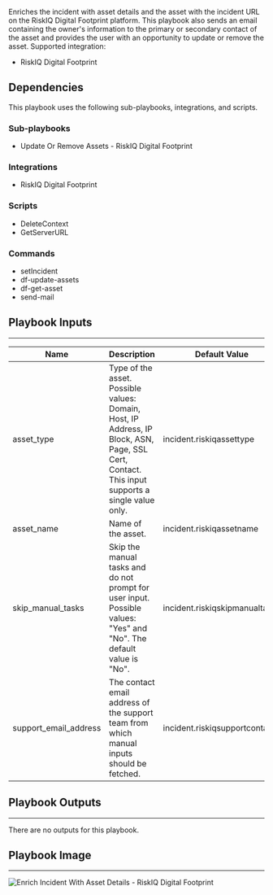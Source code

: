 Enriches the incident with asset details and the asset with the incident URL on the RiskIQ Digital Footprint platform. This playbook also sends an email containing the owner's information to the primary or secondary contact of the asset and provides the user with an opportunity to update or remove the asset.
Supported integration:
- RiskIQ Digital Footprint

## Dependencies
This playbook uses the following sub-playbooks, integrations, and scripts.

### Sub-playbooks
* Update Or Remove Assets - RiskIQ Digital Footprint

### Integrations
* RiskIQ Digital Footprint

### Scripts
* DeleteContext
* GetServerURL

### Commands
* setIncident
* df-update-assets
* df-get-asset
* send-mail

## Playbook Inputs
---

| **Name** | **Description** | **Default Value** | **Required** |
| --- | --- | --- | --- |
| asset_type | Type of the asset. Possible values: Domain, Host, IP Address, IP Block, ASN, Page, SSL Cert, Contact. This input supports a single value only. | incident.riskiqassettype | Required |
| asset_name | Name of the asset. | incident.riskiqassetname | Required |
| skip_manual_tasks | Skip the manual tasks and do not prompt for user input. Possible values: "Yes" and "No". The default value is "No". | incident.riskiqskipmanualtasks | Optional |
| support_email_address | The contact email address of the support team from which manual inputs should be fetched. | incident.riskiqsupportcontact | Optional |

## Playbook Outputs
---
There are no outputs for this playbook.

## Playbook Image
---
![Enrich Incident With Asset Details - RiskIQ Digital Footprint](../../doc_files/Enrich_Incident_With_Asset_Details_-_RiskIQ_Digital_Footprint.png)